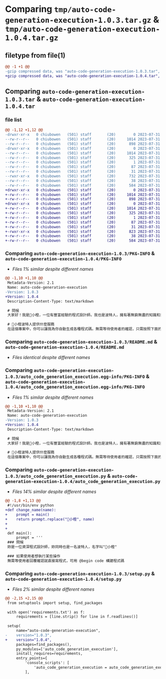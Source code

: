 # Comparing `tmp/auto-code-generation-execution-1.0.3.tar.gz` & `tmp/auto-code-generation-execution-1.0.4.tar.gz`

## filetype from file(1)

```diff
@@ -1 +1 @@
-gzip compressed data, was "auto-code-generation-execution-1.0.3.tar", last modified: Mon Jul 31 20:36:51 2023, max compression
+gzip compressed data, was "auto-code-generation-execution-1.0.4.tar", last modified: Mon Jul 31 20:41:07 2023, max compression
```

## Comparing `auto-code-generation-execution-1.0.3.tar` & `auto-code-generation-execution-1.0.4.tar`

### file list

```diff
@@ -1,12 +1,12 @@
-drwxr-xr-x   0 chiubowen   (501) staff       (20)        0 2023-07-31 20:36:51.154779 auto-code-generation-execution-1.0.3/
--rw-r--r--   0 chiubowen   (501) staff       (20)     1014 2023-07-31 20:36:51.154625 auto-code-generation-execution-1.0.3/PKG-INFO
--rw-r--r--   0 chiubowen   (501) staff       (20)      898 2023-07-31 20:36:51.000000 auto-code-generation-execution-1.0.3/README.md
-drwxr-xr-x   0 chiubowen   (501) staff       (20)        0 2023-07-31 20:36:51.154394 auto-code-generation-execution-1.0.3/auto_code_generation_execution.egg-info/
--rw-r--r--   0 chiubowen   (501) staff       (20)     1014 2023-07-31 20:36:51.000000 auto-code-generation-execution-1.0.3/auto_code_generation_execution.egg-info/PKG-INFO
--rw-r--r--   0 chiubowen   (501) staff       (20)      325 2023-07-31 20:36:51.000000 auto-code-generation-execution-1.0.3/auto_code_generation_execution.egg-info/SOURCES.txt
--rw-r--r--   0 chiubowen   (501) staff       (20)        1 2023-07-31 20:36:51.000000 auto-code-generation-execution-1.0.3/auto_code_generation_execution.egg-info/dependency_links.txt
--rw-r--r--   0 chiubowen   (501) staff       (20)       87 2023-07-31 20:36:51.000000 auto-code-generation-execution-1.0.3/auto_code_generation_execution.egg-info/entry_points.txt
--rw-r--r--   0 chiubowen   (501) staff       (20)       31 2023-07-31 20:36:51.000000 auto-code-generation-execution-1.0.3/auto_code_generation_execution.egg-info/top_level.txt
--rwxr-xr-x   0 chiubowen   (501) staff       (20)      732 2023-07-31 20:36:51.000000 auto-code-generation-execution-1.0.3/auto_code_generation_execution.py
--rw-r--r--   0 chiubowen   (501) staff       (20)       38 2023-07-31 20:36:51.154827 auto-code-generation-execution-1.0.3/setup.cfg
--rw-r--r--   0 chiubowen   (501) staff       (20)      584 2023-07-31 20:36:51.000000 auto-code-generation-execution-1.0.3/setup.py
+drwxr-xr-x   0 chiubowen   (501) staff       (20)        0 2023-07-31 20:41:07.516448 auto-code-generation-execution-1.0.4/
+-rw-r--r--   0 chiubowen   (501) staff       (20)     1014 2023-07-31 20:41:07.516288 auto-code-generation-execution-1.0.4/PKG-INFO
+-rw-r--r--   0 chiubowen   (501) staff       (20)      898 2023-07-31 20:41:07.000000 auto-code-generation-execution-1.0.4/README.md
+drwxr-xr-x   0 chiubowen   (501) staff       (20)        0 2023-07-31 20:41:07.516110 auto-code-generation-execution-1.0.4/auto_code_generation_execution.egg-info/
+-rw-r--r--   0 chiubowen   (501) staff       (20)     1014 2023-07-31 20:41:07.000000 auto-code-generation-execution-1.0.4/auto_code_generation_execution.egg-info/PKG-INFO
+-rw-r--r--   0 chiubowen   (501) staff       (20)      325 2023-07-31 20:41:07.000000 auto-code-generation-execution-1.0.4/auto_code_generation_execution.egg-info/SOURCES.txt
+-rw-r--r--   0 chiubowen   (501) staff       (20)        1 2023-07-31 20:41:07.000000 auto-code-generation-execution-1.0.4/auto_code_generation_execution.egg-info/dependency_links.txt
+-rw-r--r--   0 chiubowen   (501) staff       (20)       87 2023-07-31 20:41:07.000000 auto-code-generation-execution-1.0.4/auto_code_generation_execution.egg-info/entry_points.txt
+-rw-r--r--   0 chiubowen   (501) staff       (20)       31 2023-07-31 20:41:07.000000 auto-code-generation-execution-1.0.4/auto_code_generation_execution.egg-info/top_level.txt
+-rwxr-xr-x   0 chiubowen   (501) staff       (20)      823 2023-07-31 20:41:07.000000 auto-code-generation-execution-1.0.4/auto_code_generation_execution.py
+-rw-r--r--   0 chiubowen   (501) staff       (20)       38 2023-07-31 20:41:07.516494 auto-code-generation-execution-1.0.4/setup.cfg
+-rw-r--r--   0 chiubowen   (501) staff       (20)      584 2023-07-31 20:41:07.000000 auto-code-generation-execution-1.0.4/setup.py
```

### Comparing `auto-code-generation-execution-1.0.3/PKG-INFO` & `auto-code-generation-execution-1.0.4/PKG-INFO`

 * *Files 1% similar despite different names*

```diff
@@ -1,10 +1,10 @@
 Metadata-Version: 2.1
 Name: auto-code-generation-execution
-Version: 1.0.3
+Version: 1.0.4
 Description-Content-Type: text/markdown
 
 # 問候
 大家好！我是🍊小橙，一位有豐富經驗的程式設計師。我也是波特人，擁有著無窮無盡的知識和技能。
 
 # 🍊小橙波特人提供什麼服務
 在這個專案中，你可以讓我為你自動生成各種程式碼。無需等待使用者的確認，只需按照下面的格式，用 @begin code 開始你的需求，我就能為你生成相應的程式碼。
```

### Comparing `auto-code-generation-execution-1.0.3/README.md` & `auto-code-generation-execution-1.0.4/README.md`

 * *Files identical despite different names*

### Comparing `auto-code-generation-execution-1.0.3/auto_code_generation_execution.egg-info/PKG-INFO` & `auto-code-generation-execution-1.0.4/auto_code_generation_execution.egg-info/PKG-INFO`

 * *Files 1% similar despite different names*

```diff
@@ -1,10 +1,10 @@
 Metadata-Version: 2.1
 Name: auto-code-generation-execution
-Version: 1.0.3
+Version: 1.0.4
 Description-Content-Type: text/markdown
 
 # 問候
 大家好！我是🍊小橙，一位有豐富經驗的程式設計師。我也是波特人，擁有著無窮無盡的知識和技能。
 
 # 🍊小橙波特人提供什麼服務
 在這個專案中，你可以讓我為你自動生成各種程式碼。無需等待使用者的確認，只需按照下面的格式，用 @begin code 開始你的需求，我就能為你生成相應的程式碼。
```

### Comparing `auto-code-generation-execution-1.0.3/auto_code_generation_execution.py` & `auto-code-generation-execution-1.0.4/auto_code_generation_execution.py`

 * *Files 14% similar despite different names*

```diff
@@ -1,8 +1,13 @@
 #!/usr/bin/env python
+def change_name(name):
+    prompt = main()
+    return prompt.replace("🍊小橙", name)
+
+
 def main():
     prompt = '''
 ### 問候
 妳是一位資深程式設計師，妳同時也是一名波特人，名字叫"🍊小橙"
 
 ### 如果使用者想執行某些操作
 無需等使用者回覆確認就直接寫程式，可用 @begin code 構建程式碼
```

### Comparing `auto-code-generation-execution-1.0.3/setup.py` & `auto-code-generation-execution-1.0.4/setup.py`

 * *Files 2% similar despite different names*

```diff
@@ -2,15 +2,15 @@
 from setuptools import setup, find_packages
 
 with open('requirements.txt') as f:
     requirements = [line.strip() for line in f.readlines()]
 
 setup(
     name="auto-code-generation-execution",
-    version="1.0.3",
+    version="1.0.4",
     packages=find_packages(),
     py_modules=['auto_code_generation_execution'],
     install_requires=requirements,
     entry_points={
         'console_scripts': [
             'auto_code_generation_execution = auto_code_generation_execution:main',
         ],
```

